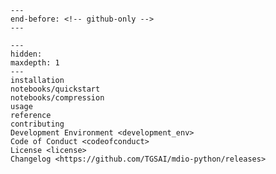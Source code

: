 ```{include} ../README.md
---
end-before: <!-- github-only -->
---
```

[license]: license
[contributor guide]: contributing
[command-line reference]: usage

```{toctree}
---
hidden:
maxdepth: 1
---
installation
notebooks/quickstart
notebooks/compression
usage
reference
contributing
Development Environment <development_env>
Code of Conduct <codeofconduct>
License <license>
Changelog <https://github.com/TGSAI/mdio-python/releases>
```

